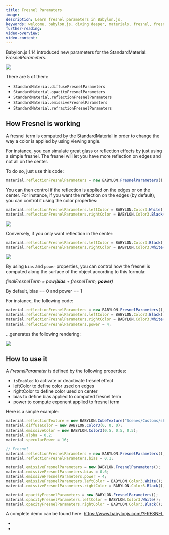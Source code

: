 ```yaml
---
title: Fresnel Paramaters
image: 
description: Learn fresnel parameters in Babylon.js.
keywords: welcome, babylon.js, diving deeper, materials, fresnel, fresnel parameters
further-reading:
video-overview:
video-content:
---
```


Babylon.js 1.14 introduced new parameters for the StandardMaterial: _FresnelParameters_.

![](/img/how_to/Fresnel/fresnel.jpg)

There are 5 of them:

* ```StandardMaterial.diffuseFresnelParameters```
* ```StandardMaterial.opacityFresnelParameters```
* ```StandardMaterial.reflectionFresnelParameters```
* ```StandardMaterial.emissiveFresnelParameters```
* ```StandardMaterial.refractionFresnelParameters```

## How Fresnel is working

A fresnel term is computed by the StandardMaterial in order to change the way a color is applied by using viewing angle.

For instance, you can simulate great glass or reflection effects by just using a simple fresnel. The fresnel will let you have more reflection on edges and not all on the center.

To do so, just use this code:

```javascript
material.reflectionFresnelParameters = new BABYLON.FresnelParameters();
```

You can then control if the reflection is applied on the edges or on the center. For instance, if you want the reflection on the edges (by default), you can control it using the color properties:

```javascript
material.reflectionFresnelParameters.leftColor = BABYLON.Color3.White();
material.reflectionFresnelParameters.rightColor = BABYLON.Color3.Black();
```

![](/img/how_to/Fresnel/fresnel01.jpg)

Conversely, if you only want reflection in the center:

```javascript
material.reflectionFresnelParameters.leftColor = BABYLON.Color3.Black();
material.reflectionFresnelParameters.rightColor = BABYLON.Color3.White();
```

![](/img/how_to/Fresnel/fresnel02.jpg)

By using ```bias``` and ```power``` properties, you can control how the fresnel is computed along the surface of the object according to this formula:

_finalFresnelTerm = pow(**bias** + fresnelTerm, **power**)_

By default, bias == 0 and power == 1

For instance, the following code:

```javascript
material.reflectionFresnelParameters = new BABYLON.FresnelParameters();
material.reflectionFresnelParameters.leftColor = BABYLON.Color3.Black();
material.reflectionFresnelParameters.rightColor = BABYLON.Color3.White();
material.reflectionFresnelParameters.power = 4;
```

...generates the following rendering:

![](/img/how_to/Fresnel/fresnel03.jpg)

## How to use it

A _FresnelParameter_ is defined by the following properties:
* ```isEnabled``` to activate or deactivate fresnel effect
* leftColor to define color used on edges
* rightColor to define color used on center
* bias to define bias applied to computed fresnel term
* power to compute exponent applied to fresnel term

Here is a simple example:

```javascript
material.reflectionTexture = new BABYLON.CubeTexture("Scenes/Customs/skybox/TropicalSunnyDay", scene);
material.diffuseColor = new BABYLON.Color3(0, 0, 0);
material.emissiveColor = new BABYLON.Color3(0.5, 0.5, 0.5);
material.alpha = 0.2;
material.specularPower = 16;

// Fresnel
material.reflectionFresnelParameters = new BABYLON.FresnelParameters();
material.reflectionFresnelParameters.bias = 0.1;

material.emissiveFresnelParameters = new BABYLON.FresnelParameters();
material.emissiveFresnelParameters.bias = 0.6;
material.emissiveFresnelParameters.power = 4;
material.emissiveFresnelParameters.leftColor = BABYLON.Color3.White();
material.emissiveFresnelParameters.rightColor = BABYLON.Color3.Black();

material.opacityFresnelParameters = new BABYLON.FresnelParameters();
material.opacityFresnelParameters.leftColor = BABYLON.Color3.White();
material.opacityFresnelParameters.rightColor = BABYLON.Color3.Black();
```

A complete demo can be found here: https://www.babylonjs.com/?FRESNEL
* <Playground id="#22KZUW#6" title="Fresnel Refraction" description="Simple example of using fresnel refraction in your scene." image="/img/playgroundsAndNMEs/divingDeeperFresnel1.jpg"/>
* <Playground id="#AQZJ4C#0" title="Fresnel Parameters" description="Simple example for you to explore fresnel parameters in your scene." image="/img/playgroundsAndNMEs/divingDeeperFresnel2.jpg"/>
